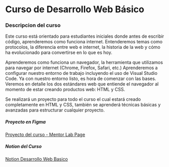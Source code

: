 # Curso de Desarrollo Web Básico

### Descripcion del curso

Este curso está orientado para estudiantes iniciales donde antes de escribir código, aprenderemos como funciona internet. Entenderemos temas como protocolos, la diferencia entre web e internet, la historia de la web y cómo ha evolucionado para convertirse en lo que es hoy.

Aprenderemos como funciona un navegador, la herramienta que utilizamos para navegar por internet (Chrome, Firefox, Safari, etc.) Aprenderemos a configurar nuestro entorno de trabajo incluyendo el uso de Visual Studio Code. Ya con nuestro entorno listo, es hora de comenzar con las bases. Veremos en detalle los dos estándares web que entiende el navegador al momento de estar creando productos web: HTML y CSS.

Se realizará un proyecto para todo el curso el cual estará creado completamente en HTML y CSS, también se aprenderá técnicas básicas y avanzadas para estructurar cualquier proyecto.

##### Proyecto en Figma

[Proyecto del curso - Mentor Lab Page](https://www.figma.com/file/MwBAS3duMYlibdiakmCkrA/Mentor-Lab-Page?node-id=0%3A1http:// "Proyecto del curso - Mentor Lab Page")



##### Notion del Curso

[Notion Desarrollo Web Basico](https://www.notion.so/ivansanguezax/Desarrollo-Web-B-sico-ef0764ee4aa14546bc8dc84f78b6449b "Notion Desarrollo Web Basico")
